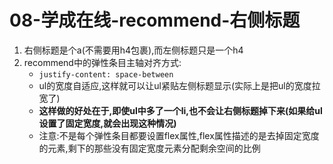 # 08-学成在线-recommend-右侧标题

1. 右侧标题是个a(不需要用h4包裹),而左侧标题只是一个h4
2. recommend中的弹性条目主轴对齐方式:
   - `justify-content: space-between`
   - ul的宽度自适应,这样就可以让ul紧贴左侧标题显示(实际上是把ul的宽度拉宽了)
   - **这样做的好处在于,即使ul中多了一个li,也不会让右侧标题掉下来(如果给ul设置了固定宽度,就会出现这种情况)**
   - 注意:不是每个弹性条目都要设置flex属性,flex属性描述的是去掉固定宽度的元素,剩下的那些没有固定宽度元素分配剩余空间的比例